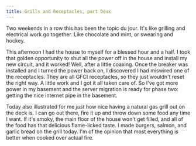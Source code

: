 ```yaml
---
title: Grills and Receptacles, part Deux
---
```

Two weekends in a row this has been the topic du jour. It's like grilling and
electrical work go together. Like chocolate and mint, or swearing and hockey.

This afternoon I had the house to myself for a blessed hour and a half. I took
that golden opportunity to shut all the power off in the house and install my
new circuit, and it worked! Well, after a little coaxing. Once the breaker was
installed and I turned the power back on, I discovered I had miswired one of
the receptacles. They are all GFCI receptacles, so they just wouldn't reset
the right way. A little work and I got it all taken care of. So I've got more
power in my basement and the server migration is ready for phase two: getting
the nice internet pipe in the basement.

Today also illustrated for me _just_ how nice having a natural gas grill out
on the deck is. I can go out there, fire it up and throw down some food any
time I want. If it's smoky, the main floor of the house won't get filled, and
all of the food has that delicious flame-licked taste. I made burgers, salmon,
and garlic bread on the grill today. I'm of the opinion that most everything
is better when cooked over actual fire.

